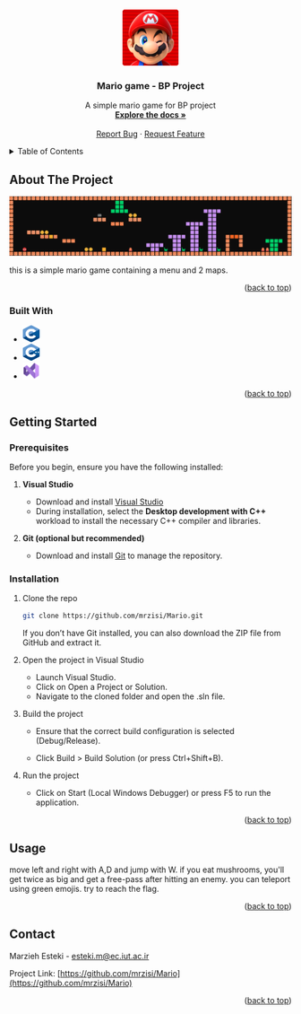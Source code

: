 <a id="readme-top"></a>


<!-- PROJECT LOGO -->
<br />
<div align="center">
  <a href="https://github.com/mrzisi/Mario">
    <img src="images/logo.png" alt="Logo" width="100" height="100">
  </a>

<h3 align="center">Mario game - BP Project</h3>

  <p align="center">
    A simple mario game for BP project
    <br />
    <a href="https://github.com/mrzisi/Mario"><strong>Explore the docs »</strong></a>
    <br />
    <br />
    <a href="https://github.com/mrzisi/Mario/issues/new?template=bug+rep">Report Bug</a>
    &middot;
    <a href="https://github.com/mrzisi/Mario/issues/new?template=feature+req">Request Feature</a>
  </p>
</div>



<!-- TABLE OF CONTENTS -->
<details>
  <summary>Table of Contents</summary>
  <ol>
    <li>
      <a href="#about-the-project">About The Project</a>
      <ul>
        <li><a href="#built-with">Built With</a></li>
      </ul>
    </li>
    <li>
      <a href="#getting-started">Getting Started</a>
      <ul>
        <li><a href="#prerequisites">Prerequisites</a></li>
        <li><a href="#installation">Installation</a></li>
      </ul>
    </li>
    <li><a href="#usage">Usage</a></li>
    <li><a href="#contact">Contact</a></li>
  </ol>
</details>



<!-- ABOUT THE PROJECT -->
## About The Project
![Mario game][product-screenshot]

this is a simple mario game containing a menu and 2 maps.


<p align="right">(<a href="#readme-top">back to top</a>)</p>



### Built With

* <img src="images/C.png" alt="Logo" width="30" height="30">

* <img src="images/CPP.png" alt="Logo" width="30" height="30">

* <img src="images/VS.png" alt="Logo" width="30" height="30">


<p align="right">(<a href="#readme-top">back to top</a>)</p>



<!-- GETTING STARTED -->
## Getting Started


### Prerequisites

Before you begin, ensure you have the following installed:

1. **Visual Studio**
   - Download and install [Visual Studio](https://visualstudio.microsoft.com/)
   - During installation, select the **Desktop development with C++** workload to install the necessary C++ compiler and libraries.

2. **Git (optional but recommended)**
   - Download and install [Git](https://git-scm.com/) to manage the repository.

### Installation

1. Clone the repo
   ```sh
   git clone https://github.com/mrzisi/Mario.git
   ```
   If you don’t have Git installed, you can also download the ZIP file from GitHub and extract it.

2. Open the project in Visual Studio
    * Launch Visual Studio.
    * Click on Open a Project or Solution.
    * Navigate to the cloned folder and open the .sln file.

3. Build the project
   * Ensure that the correct build configuration is selected (Debug/Release).

    * Click Build > Build Solution (or press Ctrl+Shift+B).

4. Run the project

    * Click on Start (Local Windows Debugger) or press F5 to run the application.

<p align="right">(<a href="#readme-top">back to top</a>)</p>



## Usage

move left and right with A,D and jump with W.
if you eat mushrooms, you'll get twice as big and get a free-pass after hitting an enemy.
you can teleport using green emojis.
try to reach the flag.

<p align="right">(<a href="#readme-top">back to top</a>)</p>

## Contact

Marzieh Esteki - esteki.m@ec.iut.ac.ir

Project Link: [https://github.com/mrzisi/Mario](https://github.com/mrzisi/Mario)

<p align="right">(<a href="#readme-top">back to top</a>)</p>


[product-screenshot]: images/game.png

